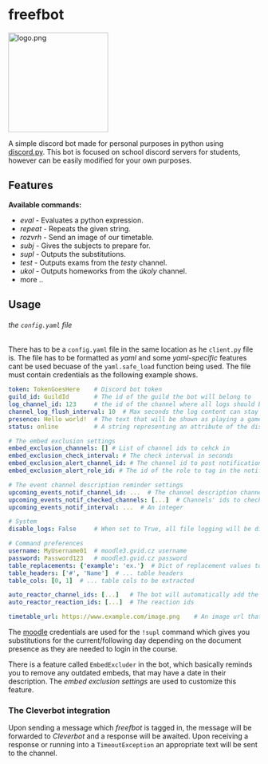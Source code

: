 # freefbot

<img src="https://github.com/JakubBlaha/freefbot/blob/master/res/logo.png?raw=true" alt="logo.png" height=200>

A simple discord bot made for personal purposes in python using [discord.py](https://github.com/Rapptz/discord.py). This bot is focused on school discord servers for students, however can be easily modified for your own purposes.


## Features
**Available commands:**
  - *eval*   - Evaluates a python expression.
  - *repeat* - Repeats the given string.
  - *rozvrh* - Send an image of our timetable.
  - *subj*   - Gives the subjects to prepare for.
  - *supl*   - Outputs the substitutions.
  - *test*   - Outputs exams from the *testy* channel.
  - *ukol*   - Outputs homeworks from the *úkoly* channel.
  - more ..

## Usage
###### the `config.yaml` file
There has to be a `config.yaml` file in the same location as he `client.py` file is. The file has to be formatted as *yaml* and some *yaml-specific* features cant be used becuase of the `yaml.safe_load` function being used. The file must contain credentials as the following example shows.
```yaml
token: TokenGoesHere    # Discord bot token
guild_id: GuildId       # The id of the guild the bot will belong to
log_channel_id: 123     # the id of the channel where all logs should be sent to
channel_log_flush_interval: 10  # Max seconds the log content can stay in the buffer
presence: Hello world!  # The text that will be shown as playing a game
status: online          # A string representing an attribute of the discord.Status class

# The embed exclusion settings
embed_exclusion_channels: [] # List of channel ids to cehck in
embed_exclusion_check_interval: # The check interval in seconds
embed_exclusion_alert_channel_id: # The channel id to post notifications about outdates embeds to. If omitted, no notifications will be posted
embed_exclusion_alert_role_id: # The id of the role to tag in the notifications

# The event channel description reminder settings
upcoming_events_notif_channel_id: ...  # The channel description channel id
upcoming_events_notif_checked_channels: [...]  # Channels' ids to check
upcoming_events_notif_interval: ...  # An integer

# System
disable_logs: False     # When set to True, all file logging will be disabled

# Command preferences
username: MyUsername01  # moodle3.gvid.cz username
password: Password123   # moodle3.gvid.cz password
table_replacements: {'example': 'ex.'}  # Dict of replacement values to replace the content of the table from the output of the !substits command with
table_headers: ['#', 'Name']  # ... table headers
table_cols: [0, 1]  # ... table cols to be extracted

auto_reactor_channel_ids: [...]   # The bot will automatically add the following reactions to any message posted to any of these channels
auto_reactor_reaction_ids: [...]  # The reaction ids

timetable_url: https://www.example.com/image.png    # An image url that will be used by the !timetable command
```
The [moodle](https://moodle3.gvid.cz) credentials are used for the `!supl` command which gives you substitutions for the current/following day depending on the document presence as they are needed to login in the course.

There is a feature called `EmbedExcluder` in the bot, which basically reminds you to remove any outdated embeds, that may have a date in their description. The *embed exclusion settings* are used to customize this feature.

### The Cleverbot integration
Upon sending a message which *freefbot* is tagged in, the message will be forwarded to *Cleverbot* and a response will be awaited. Upon receiving a response or running into a `TimeoutException` an appropriate text will be sent to the channel.
